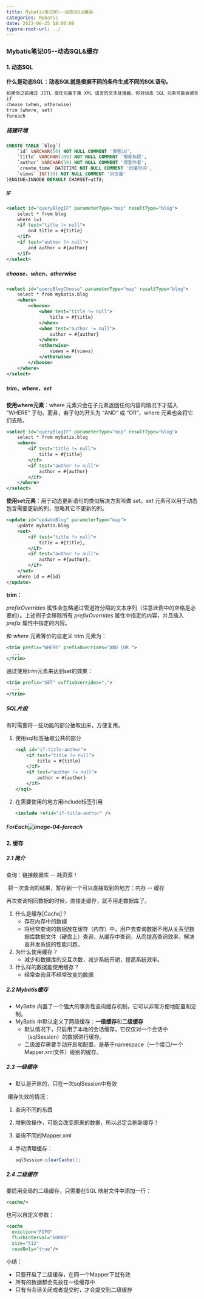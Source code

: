 ```yaml
---
title: Mybatis笔记05--动态SQL&缓存
categories: Mybatis
date: 2022-06-25 18:00:00
typora-root-url: ../
---
```


### Mybatis笔记05--动态SQL&缓存

#### 1. 动态SQL

**什么是动态SQL：动态SQL就是根据不同的条件生成不同的SQL语句。**

```xml
如果你之前用过 JSTL 或任何基于类 XML 语言的文本处理器，你对动态 SQL 元素可能会感觉似曾相识。在 MyBatis 之前的版本中，需要花时间了解大量的元素。借助功能强大的基于 OGNL 的表达式，MyBatis 3 替换了之前的大部分元素，大大精简了元素种类，现在要学习的元素种类比原来的一半还要少。
if
choose (when, otherwise)
trim (where, set)
foreach
```

##### 搭建环境

```sql
CREATE TABLE `blog`(
    `id` VARCHAR(50) NOT NULL COMMENT '博客id',
    `title` VARCHAR(100) NOT NULL COMMENT '博客标题',
    `author` VARCHAR(30) NOT NULL COMMENT '博客作者',
    `create_time` DATETIME NOT NULL COMMENT '创建时间',
    `views` INT(30) NOT NULL COMMENT '浏览量'
)ENGINE=INNODB DEFAULT CHARSET=utf8;
```

##### IF

```xml
<select id="queryBlogIF" parameterType="map" resultType="blog">
    select * from blog
    where 1=1
    <if test="title != null">
        and title = #{title}
    </if>
    <if test="author != null">
        and author = #{author}
    </if>
</select>
```

##### choose、when、otherwise

```xml
<select id="queryBlogChoose" parameterType="map" resultType="blog">
    select * from mybatis.blog
    <where>
        <choose>
            <when test="title != null">
                title = #{title}
            </when>
            <when test="author != null">
                author = #{author}
            </when>
            <otherwise>
                views = #{views}
            </otherwise>
        </choose>
    </where>
</select>
```

##### trim、where、set

**使用where元素**：where 元素只会在子元素返回任何内容的情况下才插入 “WHERE” 子句。而且，若子句的开头为 “AND” 或 “OR”，where 元素也会将它们去除。

```xml
<select id="queryBlogIF" parameterType="map" resultType="blog">
    select * from mybatis.blog
    <where>
        <if test="title != null">
            title = #{title}
        </if>
        <if test="author != null">
            author = #{author}
        </if>
    </where>
</select>
```

**使用set元素**：用于动态更新语句的类似解决方案叫做 set。set 元素可以用于动态包含需要更新的列，忽略其它不更新的列。

```xml
<update id="updateBlog" parameterType="map">
    update mybatis.blog
    <set>
        <if test="title != null">
            title = #{title},
        </if>
        <if test="author != null">
            author = #{author},
        </if>
    </set>
    where id = #{id}
</update>
```

**trim**：

*prefixOverrides* 属性会忽略通过管道符分隔的文本序列（注意此例中的空格是必要的）。上述例子会移除所有 *prefixOverrides* 属性中指定的内容，并且插入 *prefix* 属性中指定的内容。

和 *where* 元素等价的自定义 trim 元素为：

```xml
<trim prefix="WHERE" prefixOverrides="AND |OR ">
  ...
</trim>
```

通过使用*trim*元素来达到set的效果：

```xml
<trim prefix="SET" suffixOverrides=",">
  ...
</trim>
```

##### SQL片段

有时需要将一些功能的部分抽取出来，方便复用。

1. 使用sql标签抽取公共的部分

   ```xml
   <sql id="if-title-author">
       <if test="title != null">
           title = #{title}
       </if>
       <if test="author != null">
           author = #{author}
       </if>
   </sql>
   ```

2. 在需要使用的地方用include标签引用

   ```xml
   <include refid="if-title-author" />
   ```

##### ForEach![image-04-foreach](/../images/MyBatis/04-foreach.png)

#### 2. 缓存

##### 2.1 简介

查询：链接数据库 -- 耗资源！

​	将一次查询的结果，暂存到一个可以直接取到的地方：内存 -- 缓存

再次查询相同数据的时候，直接走缓存，就不用走数据库了。

1. 什么是缓存[Cache]？
   - 存在内存中的数据
   - 将经常查询的数据放在缓存（内存）中，用户去查询数据不用从关系型数据库数据文件（硬盘上）查询，从缓存中查询，从而提高查询效率，解决高并发系统的性能问题。
2. 为什么使用缓存？
   - 减少和数据库的交互次数，减少系统开销，提高系统效率。
3. 什么样的数据能使用缓存？
   - 经常查询且不经常改变的数据

##### 2.2 Mybatis缓存

- MyBatis 内置了一个强大的事务性查询缓存机制，它可以非常方便地配置和定制。
- MyBatis 中默认定义了两级缓存：**一级缓存**和**二级缓存**
  - 默认情况下，只启用了本地的会话缓存，它仅仅对一个会话中（sqlSession）的数据进行缓存。
  - 二级缓存需要手动开启和配置，是基于namespace（一个接口/一个Mapper.xml文件）级别的缓存。

##### 2.3 一级缓存

- 默认是开启的，只在一次sqlSession中有效

  

​	缓存失效的情况：

1. 查询不同的东西

2. 增删改操作，可能会改变原来的数据，所以必定会刷新缓存！

3. 查询不同的Mapper.xml

4. 手动清理缓存：

   ```java
   sqlSession.clearCache(); 
   ```

##### 2.4 二级缓存

要启用全局的二级缓存，只需要在SQL 映射文件中添加一行：

```xml
<cache/>
```

也可以自定义参数：

```xml
<cache
  eviction="FIFO"
  flushInterval="60000"
  size="512"
  readOnly="true"/>
```

小结：

- 只要开启了二级缓存，在同一个Mapper下就有效
- 所有的数据都会先放在一级缓存中
- 只有当会话关闭或者提交时，才会提交到二级缓存











